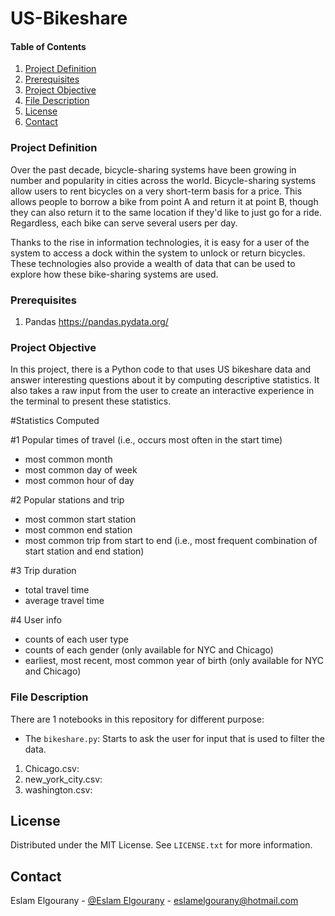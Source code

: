 # US-Bikeshare


#### Table of Contents

1. [Project Definition](#Definition)
2. [Prerequisites](#Prerequisites)
3. [Project Objective](#objective)
4. [File Description](#files)
5. [License](#License)
6. [Contact](#Contact)

### Project Definition <a name="Definition"></a>

Over the past decade, bicycle-sharing systems have been growing in number and popularity in cities across the world. Bicycle-sharing systems allow users to rent bicycles on a very short-term basis for a price. This allows people to borrow a bike from point A and return it at point B, though they can also return it to the same location if they'd like to just go for a ride. Regardless, each bike can serve several users per day.

Thanks to the rise in information technologies, it is easy for a user of the system to access a dock within the system to unlock or return bicycles. These technologies also provide a wealth of data that can be used to explore how these bike-sharing systems are used.


<!-- INSTALL -->

### Prerequisites <a name="Prerequisites"></a>

1. Pandas https://pandas.pydata.org/

### Project Objective <a name="objective"></a>

In this project, there is a Python code to that uses US bikeshare data and answer interesting questions about it by computing descriptive statistics. It also takes a raw input from the user to create an interactive experience in the terminal to present these statistics.

#Statistics Computed

#1 Popular times of travel (i.e., occurs most often in the start time)

* most common month
* most common day of week
* most common hour of day

#2 Popular stations and trip
* most common start station
* most common end station
* most common trip from start to end (i.e., most frequent combination of start station and end station)

#3 Trip duration
* total travel time
* average travel time

#4 User info
* counts of each user type
* counts of each gender (only available for NYC and Chicago)
* earliest, most recent, most common year of birth (only available for NYC and Chicago)



### File Description <a name="files"></a>

There are 1 notebooks in this repository for different purpose:
- The `bikeshare.py`: Starts to ask the user for input that is used to filter the data.
1. Chicago.csv: 
2. new_york_city.csv:  
3. washington.csv: 
  
 
<!-- LICENSE -->

## License <a name="License"></a>

Distributed under the MIT License. See `LICENSE.txt` for more information.


<!-- CONTACT -->
## Contact <a name="Contact"></a>

Eslam Elgourany - [@Eslam Elgourany](https://www.linkedin.com/in/eslam-elgourany-75b346111) - eslamelgourany@hotmail.com


